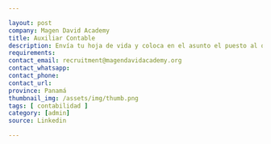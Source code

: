 ```yaml
---

layout: post
company: Magen David Academy
title: Auxiliar Contable
description: Envía tu hoja de vida y coloca en el asunto el puesto al que estás aplicando
requirements: 
contact_email: recruitment@magendavidacademy.org
contact_whatsapp:
contact_phone:
contact_url:
province: Panamá
thumbnail_img: /assets/img/thumb.png
tags: [ contabilidad ]
category: [admin]
source: Linkedin

---
```

